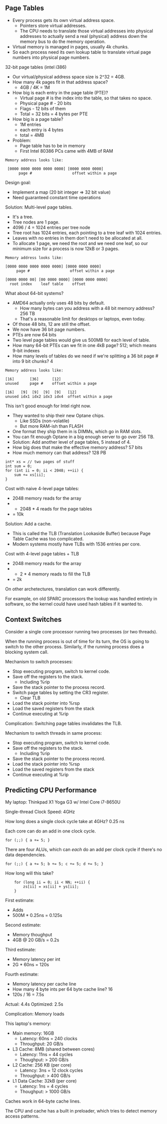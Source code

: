 
## Page Tables

 - Every process gets its own virtual
   address space.
   - Pointers store virtual addresses.
   - The CPU needs to translate those
     virtual addresses into physical
     addresses to actually send a real
     (physical) address down the memory
     bus to do the memory operation.
 - Virtual memory is managed in pages,
   usually 4k chunks.
 - So each process need its own lookup
   table to translate virtual page numbers
   into physical page numbers.

32-bit page tables (intel i386)

 - Our virtual/physical address space size
   is 2^32 = 4GB.
 - How many 4k pages fit in that address space?
   - 4GB / 4K = 1M
 - How big is each entry in the page table (PTE)?
   - Virtual page # is the index into the table,
     so that takes no space.
   - Physical page # - 20 bits
   - Flags - 12 bits of them
   - Total = 32 bits = 4 bytes per PTE
 - How big is a page table?
   - 1M entries
   - each entry is 4 bytes
   - total = 4MB
 - Problem:
   - Page table has to be in memory
   - First Intel 80386 PCs came with 4MB of RAM
   
```
Memory address looks like:
 
 [0000 0000 0000 0000 0000] [0000 0000 0000]
      page #                  offset within a page 
```

Design goal:

 - Implement a map (20 bit integer => 32 bit value)
 - Need guaranteed constant time operations 

Solution: Multi-level page tables.

 - It's a tree.
 - Tree nodes are 1 page.
 - 4096 / 4 = 1024 entries per tree node
 - Tree root has 1024 entries, each pointing to a
   tree leaf with 1024 entries.
 - Leaves with no entries in them don't need to
   be allocated at all.
 - To allocate 1 page, we need the root and we need
   one leaf, so our minimum size for a process
   is now 12kB or 3 pages.
 
 ```
Memory address looks like:
 
 [0000 0000 0000 0000 0000] [0000 0000 0000]
      page #                  offset within a page 
 
 [0000 0000 00] [00 0000 0000] [0000 0000 0000]
   root index    leaf table    offset
```

What about 64-bit systems?

 - AMD64 actually only uses 48 bits by default.
   - How many bytes can you address with a
     48 bit memory address? 256 TB
   - That's a reasonable limit for desktops
     or laptops, even today.
 - Of those 48 bits, 12 are still the offset.
 - We now have 36 bit page numbers.
 - PTEs are now 64 bits
 - Two level page tables would give us
   500MB for each level of table.
 - How many 64-bit PTEs can we fit in one
   4kB page? 512; which means 9-bit indexes
 - How many levels of tables do we need
   if we're splitting a 36 bit page #
   into 9 bit chunks? 4
   
   
 ```
Memory address looks like:
 
 [16]       [36]      [12]
 unused     page #    offset within a page 
 
 [16]   [9]  [9]  [9]  [9]   [12]
 unused idx1 idx2 idx3 idx4  offset within a page 
```

This isn't good enough for Intel right now.

 - They wanted to ship their new Optane chips.
   - Like SSDs (non-volatile)
   - But more RAM-ish than FLASH
 - One format they ship them in is DIMMs, which
   go in RAM slots.
 - You can fit enough Optane in a big enough server
   to go over 256 TB.
 - Solution: Add another level of page tables,
   5 instead of 4.
 - How big does that make the effective memory
   address? 57 bits
 - How much memory can that address? 128 PB

```
int* xs = // two pages of stuff
int sum = 0;
for (int ii = 0; ii < 2048; ++ii) {
    sum += xs[ii];
}
```

Cost with naive 4-level page tables:

 -   2048 memory reads for the array
 - + 2048 * 4 reads for the page tables
 - = 10k

Solution: Add a cache.

 - This is called the TLB (Translation 
   Lookaside Buffer) because Page Table
   Cache was too complicated.
 - Modern systems mostly have TLBs with
   1536 entries per core.
   
Cost with 4-level page tables + TLB

 -   2048 memory reads for the array
 - + 2 * 4 memory reads to fill the TLB
 - = 2k

On other archetectures, translation can work
differently.

For example, on old SPARC processors the lookup
was handled entirely in software, so the kernel
could have used hash tables if it wanted to.

## Context Switches

Consider a single core processor running two
processes (or two threads).

When the running process is out of time for 
its turn, the OS is going to switch to the
other process. Similarly, if the running 
process does a blocking system call.

Mechanism to switch processes:

 - Stop executing program, switch to kernel
   code.
 - Save off the registers to the stack.
   - Including %rip
 - Save the stack pointer to the process record.
 - Switch page tables by setting the CR3 register.
   - Clear TLB
 - Load the stack pointer into %rsp
 - Load the saved registers from the stack
 - Continue executing at %rip

Complication: Switching page tables invalidates
the TLB.

Mechanism to switch threads in same process:

 - Stop executing program, switch to kernel
   code.
 - Save off the registers to the stack.
   - Including %rip
 - Save the stack pointer to the process record.
 - Load the stack pointer into %rsp
 - Load the saved registers from the stack
 - Continue executing at %rip

## Predicting CPU Performance

My laptop: Thinkpad X1 Yoga G3 w/ Intel Core i7-8650U

Single-thread Clock Speed: 4GHz

How long does a single clock cycle
take at 4GHz? 0.25 ns

Each core can do an add in one clock cycle.

```
for (;;) { a += 5; }
```

There are four ALUs, which can *each* do an add
per clock cycle if there's no data dependencies.

```
for (;;) { a += 5; b += 5; c += 5; d += 5; }
```

How long will this take?

```
    for (long ii = 0; ii < NN; ++ii) {
        zs[ii] = xs[ii] + ys[ii];
    }
```

First estimate: 
 - Adds
 - 500M * 0.25ns = 0.125s

Second estimate: 
 - Memory thoughput
 - 4GB @ 20 GB/s = 0.2s

Third estimate:
 - Memory latency per int
 - 2G * 60ns = 120s
 
Fourth estimate:
 - Memory latency per cache line
 - How many 4 byte ints per 64 byte cache line? 16
 - 120s / 16 = 7.5s

Actual: 4.4s
Optimized: 2.5s

Complication: Memory loads

This laptop's memory:

 - Main memory: 16GB
   - Latency: 60ns = 240 clocks
   - Throughput: 20 GB/s
 - L3 Cache: 8MB (shared between cores)
   - Latency: 11ns = 44 cycles
   - Thoughput: > 200 GB/s
 - L2 Cache: 256 KB (per core)
   - Latency: 3ns = 12 clock cycles
   - Throughput: > 400 GB/s
 - L1 Data Cache: 32kB (per core)
   - Latency: 1ns = 4 cycles
   - Thoughput: > 1000 GB/s

Caches work in 64-byte cache lines.

The CPU and cache has a built in preloader, which
tries to detect memory access patterns.

